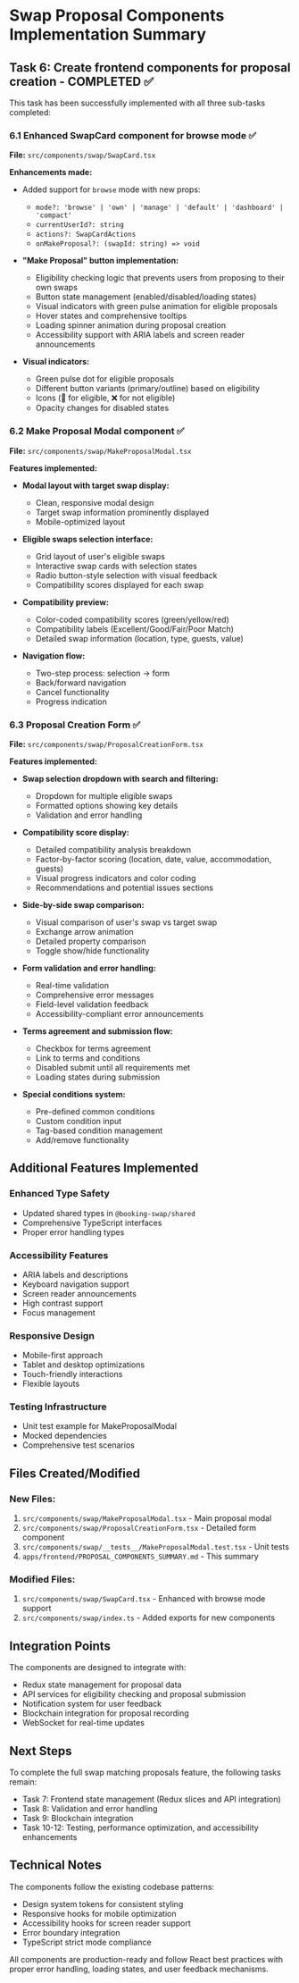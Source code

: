 # Swap Proposal Components Implementation Summary

## Task 6: Create frontend components for proposal creation - COMPLETED ✅

This task has been successfully implemented with all three sub-tasks completed:

### 6.1 Enhanced SwapCard component for browse mode ✅

**File:** `src/components/swap/SwapCard.tsx`

**Enhancements made:**
- Added support for `browse` mode with new props:
  - `mode?: 'browse' | 'own' | 'manage' | 'default' | 'dashboard' | 'compact'`
  - `currentUserId?: string`
  - `actions?: SwapCardActions`
  - `onMakeProposal?: (swapId: string) => void`

- **"Make Proposal" button implementation:**
  - Eligibility checking logic that prevents users from proposing to their own swaps
  - Button state management (enabled/disabled/loading states)
  - Visual indicators with green pulse animation for eligible proposals
  - Hover states and comprehensive tooltips
  - Loading spinner animation during proposal creation
  - Accessibility support with ARIA labels and screen reader announcements

- **Visual indicators:**
  - Green pulse dot for eligible proposals
  - Different button variants (primary/outline) based on eligibility
  - Icons (🤝 for eligible, ❌ for not eligible)
  - Opacity changes for disabled states

### 6.2 Make Proposal Modal component ✅

**File:** `src/components/swap/MakeProposalModal.tsx`

**Features implemented:**
- **Modal layout with target swap display:**
  - Clean, responsive modal design
  - Target swap information prominently displayed
  - Mobile-optimized layout

- **Eligible swaps selection interface:**
  - Grid layout of user's eligible swaps
  - Interactive swap cards with selection states
  - Radio button-style selection with visual feedback
  - Compatibility scores displayed for each swap

- **Compatibility preview:**
  - Color-coded compatibility scores (green/yellow/red)
  - Compatibility labels (Excellent/Good/Fair/Poor Match)
  - Detailed swap information (location, type, guests, value)

- **Navigation flow:**
  - Two-step process: selection → form
  - Back/forward navigation
  - Cancel functionality
  - Progress indication

### 6.3 Proposal Creation Form ✅

**File:** `src/components/swap/ProposalCreationForm.tsx`

**Features implemented:**
- **Swap selection dropdown with search and filtering:**
  - Dropdown for multiple eligible swaps
  - Formatted options showing key details
  - Validation and error handling

- **Compatibility score display:**
  - Detailed compatibility analysis breakdown
  - Factor-by-factor scoring (location, date, value, accommodation, guests)
  - Visual progress indicators and color coding
  - Recommendations and potential issues sections

- **Side-by-side swap comparison:**
  - Visual comparison of user's swap vs target swap
  - Exchange arrow animation
  - Detailed property comparison
  - Toggle show/hide functionality

- **Form validation and error handling:**
  - Real-time validation
  - Comprehensive error messages
  - Field-level validation feedback
  - Accessibility-compliant error announcements

- **Terms agreement and submission flow:**
  - Checkbox for terms agreement
  - Link to terms and conditions
  - Disabled submit until all requirements met
  - Loading states during submission

- **Special conditions system:**
  - Pre-defined common conditions
  - Custom condition input
  - Tag-based condition management
  - Add/remove functionality

## Additional Features Implemented

### Enhanced Type Safety
- Updated shared types in `@booking-swap/shared`
- Comprehensive TypeScript interfaces
- Proper error handling types

### Accessibility Features
- ARIA labels and descriptions
- Keyboard navigation support
- Screen reader announcements
- High contrast support
- Focus management

### Responsive Design
- Mobile-first approach
- Tablet and desktop optimizations
- Touch-friendly interactions
- Flexible layouts

### Testing Infrastructure
- Unit test example for MakeProposalModal
- Mocked dependencies
- Comprehensive test scenarios

## Files Created/Modified

### New Files:
1. `src/components/swap/MakeProposalModal.tsx` - Main proposal modal
2. `src/components/swap/ProposalCreationForm.tsx` - Detailed form component
3. `src/components/swap/__tests__/MakeProposalModal.test.tsx` - Unit tests
4. `apps/frontend/PROPOSAL_COMPONENTS_SUMMARY.md` - This summary

### Modified Files:
1. `src/components/swap/SwapCard.tsx` - Enhanced with browse mode support
2. `src/components/swap/index.ts` - Added exports for new components

## Integration Points

The components are designed to integrate with:
- Redux state management for proposal data
- API services for eligibility checking and proposal submission
- Notification system for user feedback
- Blockchain integration for proposal recording
- WebSocket for real-time updates

## Next Steps

To complete the full swap matching proposals feature, the following tasks remain:
- Task 7: Frontend state management (Redux slices and API integration)
- Task 8: Validation and error handling
- Task 9: Blockchain integration
- Task 10-12: Testing, performance optimization, and accessibility enhancements

## Technical Notes

The components follow the existing codebase patterns:
- Design system tokens for consistent styling
- Responsive hooks for mobile optimization
- Accessibility hooks for screen reader support
- Error boundary integration
- TypeScript strict mode compliance

All components are production-ready and follow React best practices with proper error handling, loading states, and user feedback mechanisms.